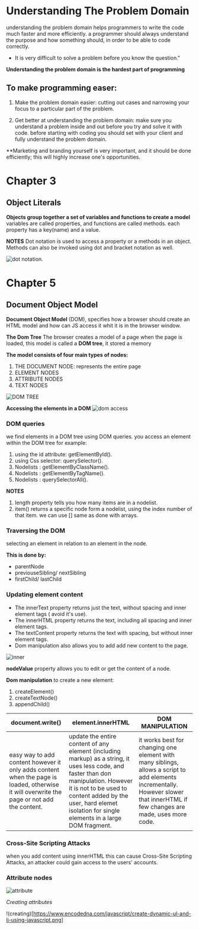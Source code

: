 # **Understanding The Problem Domain**
understanding the problem domain helps programmers to write the code much faster and more efficiently. a programmer should always understand the purpose and how something should, in order to be able to code correctly. 

- It is very difficult to solve a problem before you know the question."

**Understanding the problem domain is the hardest part of programming** 

## **To make programming easer:**
1. Make the problem domain easier:
cutting out cases and narrowing your focus to a particular part of the problem.

2. Get better at understanding the problem domain:
make sure you understand a problem inside and out before you try and solve it with code. before starting with coding you should set with your client and fully understand the problem domain. 

**Marketing and branding yourself is very important, and it should be done efficiently; this will highly increase one's opportunities. 

# **Chapter 3** 

## **Object Literals**
**Objects group together a set of variables and functions to create a model** variables are called properties, and functions are called methods. each property has a key(name) and a value.

**NOTES** 
Dot notation is used to access a property or a methods in an object. Methods can also be invoked using dot and bracket notation as well. 

![dot notation](https://miro.medium.com/max/797/1*4ArCZQYVIH3SKAY0JzYpng.png). 

# **Chapter 5** 
## **Document Object Model** 
**Document Object Model** (DOM), specifies how a browser should create an HTML model and how can JS access it whit it is in the browser window. 

**The Dom Tree**
The browser creates a model of a page when the page is loaded, this model is called a **DOM tree**, it stored a memory

**The model consists of four main types of nodes:**
1. THE DOCUMENT NODE: represents the entire page
2. ELEMENT NODES
3. ATTRIBUTE NODES
4. TEXT NODES 

![DOM TREE](https://upload.wikimedia.org/wikipedia/commons/thumb/5/5a/DOM-model.svg/1200px-DOM-model.svg.png)

**Accessing the elements in a DOM**
![dom access](https://miro.medium.com/max/734/1*ZUa-HtPgJNKl67EFpVp2Kg.png)

### **DOM queries** 
we find elements in a DOM tree using DOM queries. you access an element within the DOM tree for example:
1. using the id attribute: getElementById().
2. using Css selector: querySelector().
3. Nodelists : getElementByClassName().
4. Nodelists : getElementByTagName().
5. Nodelists : querySelectorAll(). 

**NOTES** 
1. length property tells you how many items are in a nodelist.
2. item() returns a specific node form a nodelist, using the index number of that item. we can use [] same as done with arrays.

### **Traversing the DOM**
selecting an element in relation to an element in the node. 

**This is done by:**
* parentNode
* previouseSibling/ nextSibling 
* firstChild/ lastChild

### **Updating element content**
* The innerText property returns just the text, without spacing and inner element tags ( avoid it's use).
* The innerHTML property returns the text, including all spacing and inner element tags.
* The textContent property returns the text with spacing, but without inner element tags.
* Dom manipulation also allows you to add add new content to the page.

![inner](https://www.programmersought.com/images/260/da04da8a24cf496945c138a9e7af6a0c.gif)

**nodeValue** property allows you to edit or get the content of a node.

**Dom manipulation**
to create a new element:
1. createElement()
2. createTextNode()
3. appendChild()

**document.write()** | **element.innerHTML** | **DOM MANIPULATION**  
---------------------|-----------------------|--------------------
easy way to add content however it only adds content when the page is loaded, otherwise it will overwrite the page or not add the content. | update the entire content of any element (including markup) as a string, it uses less code, and faster than don manipulation. However it is not to be used to content added by the user, hard elemet isolation for single elements in a large DOM fragment.| it works best for changing one element with many siblings, allows a script to add elements incrementally. However slower that innerHTML if few changes are made, uses more code. 

### **Cross-Site Scripting Attacks**
when you add content using innerHTML this can cause Cross-Site Scripting Attacks, an attacker could gain access to the users' accounts.

### **Attribute nodes**

![attribute](https://data-flair.training/blogs/wp-content/uploads/sites/2/2019/08/Attribute-Nodes-in-JavaScript-DOM.jpg)

*Creating attributes*

!(creating)[https://www.encodedna.com/javascript/create-dynamic-ul-and-li-using-javascript.png]













